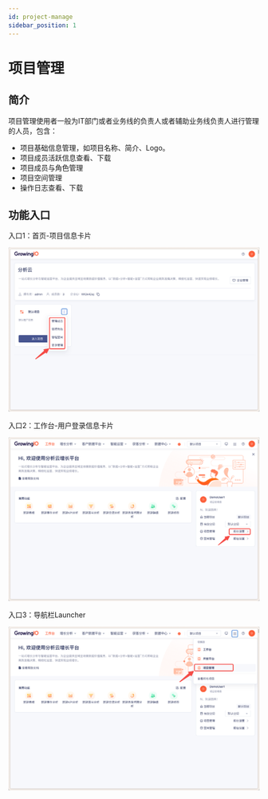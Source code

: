 ```yaml
---
id: project-manage
sidebar_position: 1
---
```


# 项目管理

## 简介[](#jian-jie)

项目管理使用者一般为IT部门或者业务线的负责人或者辅助业务线负责人进行管理的人员，包含：

* 项目基础信息管理，如项目名称、简介、Logo。
* 项目成员活跃信息查看、下载
* 项目成员与角色管理
* 项目空间管理
* 操作日志查看、下载

## 功能入口

入口1：首页-项目信息卡片

![图 3](/img/shouyexiangmuguanli_README.png)  

入口2：工作台-用户登录信息卡片

![图 1](/img/gongzuotaixiangmuguanli_README.png)

入口3：导航栏Launcher

![图 2](/img/daohanglauncher_README.png)  

